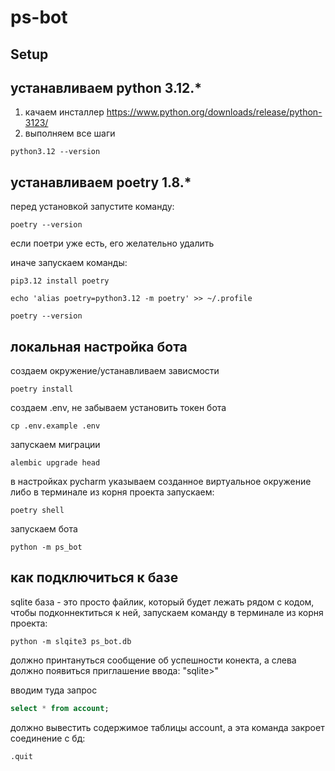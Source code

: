# ps-bot

## Setup

## устанавливаем python 3.12.*
1. качаем инсталлер https://www.python.org/downloads/release/python-3123/
2. выполняем все шаги

```shell
python3.12 --version
```

## устанавливаем poetry 1.8.*

перед установкой запустите команду:
```shell
poetry --version
```
если поетри уже есть, его желательно удалить

иначе запускаем команды:

```shell
pip3.12 install poetry
```

```shell
echo 'alias poetry=python3.12 -m poetry' >> ~/.profile
```

```shell
poetry --version
```

## локальная настройка бота
создаем окружение/устанавливаем зависмости
```shell
poetry install
```
создаем .env, не забываем установить токен бота
```shell
cp .env.example .env
```
запускаем миграции
```shell
alembic upgrade head
```
в настройках pycharm указываем созданное виртуальное окружение
либо в терминале из корня проекта запускаем:
```shell
poetry shell
```
запускаем бота
```shell
python -m ps_bot
```
## как подключиться к базе
sqlite база - это просто файлик, который будет лежать рядом с кодом,
чтобы подконнектиться к ней, запускаем команду в терминале из корня проекта:
```shell
python -m slqite3 ps_bot.db
```
должно принтануться сообщение об успешности конекта, а слева
должно появиться приглашение ввода: "sqlite>"

вводим туда запрос
```sql
select * from account;
```
должно вывестить содержимое таблицы account,
а эта команда закроет соединение с бд:
```sql
.quit
```
